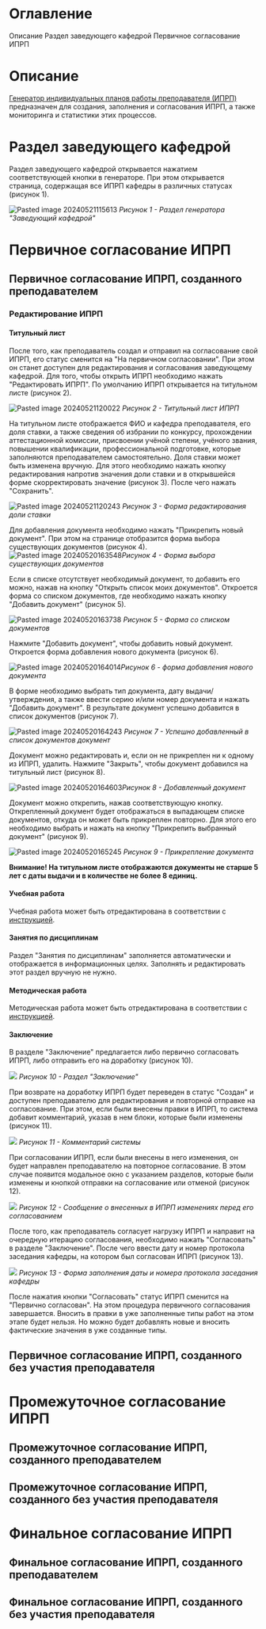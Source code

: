 # Оглавление

Описание
Раздел заведующего кафедрой
Первичное согласование ИПРП

# Описание

[Генератор индивидуальных планов работы преподавателя (ИПРП)](https://ppsworkplan.tusur.ru/) предназначен для создания, заполнения и согласования ИПРП, а также мониторинга и статистики этих процессов.

# Раздел заведующего кафедрой

Раздел заведующего кафедрой открывается нажатием соответствующей кнопки в генераторе. При этом открывается страница, содержащая все ИПРП кафедры в различных статусах (рисунок 1).

![Pasted image 20240521115613](attachments/Pasted%20image%2020240521115613.png)
*Рисунок 1 - Раздел генератора "Заведующий кафедрой"*

# Первичное согласование ИПРП

## Первичное согласование ИПРП, созданного преподавателем

### Редактирование ИПРП

#### Титульный лист

После того, как преподаватель создал и отправил на согласование свой ИПРП, его статус сменится на "На первичном согласовании". При этом он станет доступен для редактирования и согласования заведующему кафедрой.
Для того, чтобы открыть ИПРП необходимо нажать "Редактировать ИПРП". По умолчанию ИПРП открывается на титульном листе (рисунок 2).

![Pasted image 20240521120022](attachments/Pasted%20image%2020240521120022.png)
*Рисунок 2 - Титульный лист ИПРП*

На титульном листе отображается ФИО и кафедра преподавателя, его доля ставки, а также сведения об избрании по конкурсу, прохождении аттестационной комиссии, присвоении учёной степени, учёного звания, повышении квалификации, профессиональной подготовке, которые заполняются преподавателем самостоятельно.
Доля ставки может быть изменена вручную. Для этого необходимо нажать кнопку редактирования напротив значения доли ставки и в открывшейся форме скорректировать значение (рисунок 3). После чего нажать "Сохранить".

![Pasted image 20240521120243](attachments/Pasted%20image%2020240521120243.png)
*Рисунок 3 - Форма редактирования доли ставки*

Для добавления документа необходимо нажать "Прикрепить новый документ".  При этом на странице отобразится форма выбора существующих документов (рисунок 4).
![Pasted image 20240520163548](attachments/Pasted%20image%2020240520163548.png)*Рисунок 4 - Форма выбора существующих документов*

Если в списке отсутствует необходимый документ, то добавить его можно, нажав на кнопку "Открыть список моих документов". Откроется форма со списком документов, где необходимо нажать кнопку "Добавить документ" (рисунок 5).

![Pasted image 20240520163738](attachments/Pasted%20image%2020240520163738.png)
*Рисунок 5 - Форма со списком документов*

Нажмите "Добавить документ", чтобы добавить новый документ. Откроется форма добавления нового документа (рисунок 6).

![Pasted image 20240520164014](attachments/Pasted%20image%2020240520164014.png)*Рисунок 6 - форма добавления нового документа*

В форме необходимо выбрать тип документа, дату выдачи/утверждения, а также ввести серию и/или номер документа и нажать "Добавить документ". В результате документ успешно добавится в список документов (рисунок 7).

![Pasted image 20240520164243](attachments/Pasted%20image%2020240520164243.png)
*Рисунок 7 - Успешно добавленный в список документов документ*

Документ можно редактировать и, если он не прикреплен ни к одному из ИПРП, удалить.
Нажмите "Закрыть", чтобы документ добавился на титульный лист (рисунок 8).

![Pasted image 20240520164603](attachments/Pasted%20image%2020240520164603.png)*Рисунок 8 - Добавленный документ*

Документ можно открепить, нажав соответствующую кнопку. Открепленный документ будет отображаться в выпадающем списке документов, откуда он может быть прикреплен повторно. Для этого его необходимо выбрать и нажать на кнопку "Прикрепить выбранный документ" (рисунок 9).

![Pasted image 20240520165245](attachments/Pasted%20image%2020240520165245.png)
*Рисунок 9 - Прикрепление документа*

**Внимание! На титульном листе отображаются документы не старше 5 лет с даты выдачи и в количестве не более 8 единиц.**

#### Учебная работа

Учебная работа может быть отредактирована в соответствии с [инструкцией](Инструкция%20преподавателя.md#учебная-работа).

#### Занятия по дисциплинам

Раздел "Занятия по дисциплинам" заполняется автоматически и отображается в информационных целях. Заполнять и редактировать этот раздел вручную не нужно.

#### Методическая работа

Методическая работа может быть отредактирована в соответствии с [инструкцией](Инструкция%20преподавателя.md#методическая-работа).

#### Заключение

В разделе "Заключение" предлагается либо первично согласовать ИПРП, либо отправить его на доработку (рисунок 10).

![](attachments/Pasted%20image%2020240521153417.png)
*Рисунок 10 - Раздел "Заключение"*

При возврате на доработку ИПРП будет переведен в статус "Создан" и доступен преподавателю для редактирования и повторной отправке на согласование. При этом, если были внесены правки в ИПРП, то система добавит комментарий, указав в нем блоки, которые были изменены (рисунок 11).

![](attachments/Pasted%20image%2020240521153647.png)
*Рисунок 11 - Комментарий системы*

При согласовании ИПРП, если были внесены в него изменения, он будет направлен преподавателю на повторное согласование. В этом случае появится модальное окно с указанием разделов, которые были изменены и кнопкой отправки на согласование или отменой (рисунок 12).

![](attachments/Pasted%20image%2020240521154500.png)
*Рисунок 12 - Сообщение о внесенных в ИПРП изменениях перед его согласованием*

После того, как преподаватель согласует нагрузку ИПРП и направит на очередную итерацию согласования, необходимо нажать "Согласовать" в разделе "Заключение". После чего ввести дату и номер протокола заседания кафедры, на котором был согласован ИПРП (рисунок 13).

![](attachments/Pasted%20image%2020240521161819.png)
*Рисунок 13 - Форма заполнения даты и номера протокола заседания кафедры*

После нажатия кнопки "Согласовать" статус ИПРП сменится на "Первично согласован".
На этом процедура первичного согласования завершается. Вносить в правки в уже заполненные типы работ на этом этапе будет нельзя. Но можно будет добавлять новые и вносить фактические значения в уже созданные типы.

## Первичное согласование ИПРП, созданного без участия преподавателя


# Промежуточное согласование ИПРП
## Промежуточное согласование ИПРП, созданного преподавателем

## Промежуточное согласование ИПРП, созданного без участия преподавателя


# Финальное согласование ИПРП
## Финальное согласование ИПРП, созданного преподавателем
## Финальное согласование ИПРП, созданного без участия преподавателя